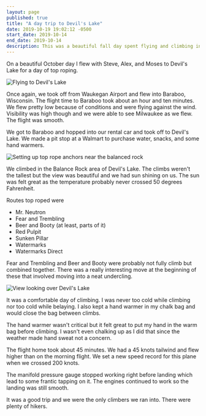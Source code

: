 ```yaml
---
layout: page
published: true
title: "A day trip to Devil's Lake"
date: 2019-10-19 19:02:12 -0500
start_date: 2019-10-14
end_date: 2019-10-14
description: This was a beautiful fall day spent flying and climbing in Wisconsin.
---
```


On a beautiful October day I flew with Steve, Alex, and Moses to Devil's Lake for a day of top roping.

![Flying to Devil's Lake](/images/devils-lake/flying-to-devils-lake.jpeg)

Once again, we took off from Waukegan Airport and flew into Baraboo, Wisconsin.
The flight time to Baraboo took about an hour and ten minutes.
We flew pretty low because of conditions and were flying against the wind.
Visibility was high though and we were able to see Milwaukee as we flew.
The flight was smooth.

We got to Baraboo and hopped into our rental car and took off to Devil's Lake.
We made a pit stop at a Walmart to purchase water, snacks, and some hand warmers.

![Setting up top rope anchors near the balanced rock](/images/devils-lake/devils-lake-balanced-rock.jpeg "Setting up top rope anchors near the balanced rock")

We climbed in the Balance Rock area of Devil's Lake.
The climbs weren't the tallest but the view was beautiful and we had sun shining on us.
The sun was felt great as the temperature probably never crossed 50 degrees Fahrenheit.

Routes top roped were

- Mr. Neutron
- Fear and Trembling
- Beer and Booty (at least, parts of it)
- Red Pulpit
- Sunken Pillar
- Watermarks
- Watermarks Direct

Fear and Trembling and Beer and Booty were probably not fully climb but combined together.
There was a really interesting move at the beginning of these that involved moving into a neat undercling.

![View looking over Devil's Lake](/images/devils-lake/devils-lake-view.jpeg "View looking over Devil's Lake")

It was a comfortable day of climbing.
I was never too cold while climbing nor too cold while belaying.
I also kept a hand warmer in my chalk bag and would close the bag between climbs.

The hand warmer wasn't critical but it felt great to put my hand in the warm bag before climbing.
I wasn't even chalking up as I did that since the weather made hand sweat not a concern.

The flight home took about 45 minutes.
We had a 45 knots tailwind and flew higher than on the morning flight.
We set a new speed record for this plane when we crossed 200 knots.

The manifold pressure gauge stopped working right before landing which lead to some frantic tapping on it.
The engines continued to work so the landing was still smooth.

It was a good trip and we were the only climbers we ran into.
There were plenty of hikers.
